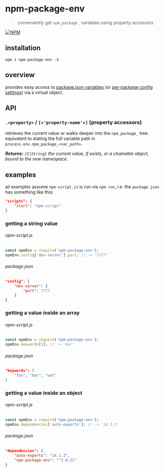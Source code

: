 # npm-package-env

> conveniently get `npm_package_` variables using property accessors

[![NPM][1]][2]


## installation

```shell
npm i npm-package-env -S
```


## overview

provides easy access to [package.json variables][3] (or [per-package 
config settings][4]) via a virtual object.


## API

### `.<property>` / `[<'property-name'>]` (property accessors)

retrieves the current value or walks deeper into the `npm_package_` tree. 
equivalent to stating the full variable path in `process.env.npm_package_<var_path>`.

_**Returns:** `{I|String}` the current value, if exists, or a chainable 
object, bound to the new namespace._  


## examples

all examples assume `npm-script.js` is run via `npm run`, i.e. the 
`package.json` has something like this:

```json
"scripts": {
    "start": "npm-script"
}
```


### getting a string value

###### npm-script.js

```javascript
const npmEnv = require('npm-package-env');
npmEnv.config['dev-server'].port; // -> '7777'
```

###### package.json

```json
"config": {
    "dev-server": {
        "port": 7777
    }
}
```


### getting a value inside an array

###### npm-script.js

```javascript
const npmEnv = require('npm-package-env');
npmEnv.keywords[1]; // -> 'bar'
```

###### package.json

```json
"keywords": [
    "foo", "bar", "wat"
]
```


### getting a value inside an object

###### npm-script.js

```javascript
const npmEnv = require('npm-package-env');
npmEnv.dependencies['auto-exports']; // -> '14.1.3'
```

###### package.json

```json
"dependencies": {
    "auto-exports": "14.1.3",
    "npm-package-env": "^2.0.21"
}
```








[1]: https://img.shields.io/npm/v/npm-package-env.svg?style=flat-square
[2]: https://www.npmjs.com/package/npm-package-env
[3]: https://docs.npmjs.com/misc/scripts#packagejson-vars
[4]: https://docs.npmjs.com/misc/config#per-package-config-settings